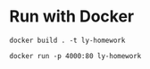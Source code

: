 Run with Docker
===============
`docker build . -t ly-homework`

`docker run -p 4000:80 ly-homework`